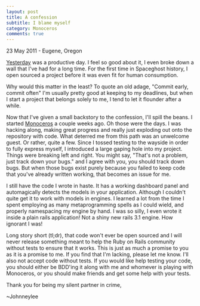 ```yaml
---
layout: post
title: A confession
subtitle: I blame myself
category: Monoceros
comments: true
---
```


<p class="meta">23 May 2011 - Eugene, Oregon</p>

[Yesterday][] was a productive day. I feel so good about it, I even broke down a wall that I've had for a long time. For the first time in Spaceghost history, I open sourced a project before it was even fit for human consumption.

Why would this matter in the least? To quote an old adage, "Commit early, commit often" I'm usually pretty good at keeping to my deadlines, but when I start a project that belongs solely to me, I tend to let it flounder after a while.

Now that I've given a small backstory to the confession, I'll spill the beans. I started [Monoceros][] a couple weeks ago. Oh those were the days. I was hacking along, making great progress and really just exploding out onto the repository with code. What deterred me from this path was an unwelcome guest. Or rather, quite a few. Since I tossed testing to the wayside in order to fully express myself, I introduced a large gaping hole into my project. Things were breaking left and right. You might say, "That's not a problem, just track down your bugs." and I agree with you, you should track down bugs. But when those bugs exist purely because you failed to keep code that you've already written working, that becomes an issue for me.

I still have the code I wrote in haste. It has a working dashboard panel and automagically detects the models in your application. Although I couldn't quite get it to work with models in engines. I learned a lot from the time I spent employing as many metaprogramming spells as I could wield, and properly namespacing my engine by hand. I was so silly, I even wrote it inside a plain rails application! Not a shiny new rails 3.1 engine. How ignorant I was!

Long story short (tl;dr), that code won't ever be open sourced and I will never release something meant to help the Ruby on Rails community without <a name="tests"> </a>tests to ensure that it works. This is just as much a promise to you as it is a promise to me. If you find that I'm lacking, please let me know. I'll also not accept code without tests. If you would like help testing your code, you should either be BDD'ing it along with me and whomever is playing with Monoceros, or you should make friends and get some help with your tests.

Thank you for being my silent partner in crime,

~Johnneylee

[Yesterday]: /Monoceros/2011/05/22/Monoceros-beginning.html "Monoceros-beginning"
[Monoceros]: https://github.com/Spaceghost/Monoceros "Monoceros@Github"

